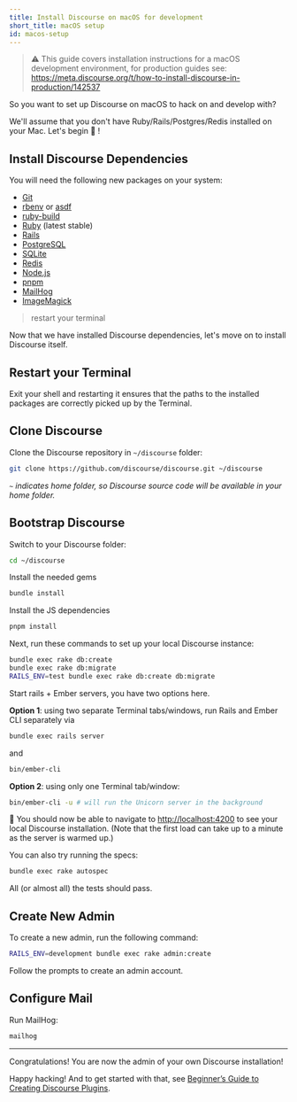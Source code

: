 ```yaml
---
title: Install Discourse on macOS for development
short_title: macOS setup
id: macos-setup
---
```


> :warning: This guide covers installation instructions for a macOS development environment, for production guides see: https://meta.discourse.org/t/how-to-install-discourse-in-production/142537

So you want to set up Discourse on macOS to hack on and develop with?

We'll assume that you don't have Ruby/Rails/Postgres/Redis installed on your Mac. Let's begin :rocket: !

## Install Discourse Dependencies

You will need the following new packages on your system:

- [Git][git_link]
- [rbenv][rbenv_link] or [asdf][asdf_link]
- [ruby-build][ruby_build_link]
- [Ruby][ruby_link] (latest stable)
- [Rails][rails_link]
- [PostgreSQL][pg_link]
- [SQLite][sqlite_link]
- [Redis][redis_link]
- [Node.js][node_link]
- [pnpm][pnpm_link]
- [MailHog][mh_link]
- [ImageMagick][imagemagick_link]

> restart your terminal

Now that we have installed Discourse dependencies, let's move on to install Discourse itself.

## Restart your Terminal

Exit your shell and restarting it ensures that the paths to the installed packages are correctly picked up by the Terminal.

## Clone Discourse

Clone the Discourse repository in `~/discourse` folder:

```sh
git clone https://github.com/discourse/discourse.git ~/discourse
```

_`~` indicates home folder, so Discourse source code will be available in your home folder._

## Bootstrap Discourse

Switch to your Discourse folder:

```sh
cd ~/discourse
```

Install the needed gems

```sh
bundle install
```

Install the JS dependencies

```sh
pnpm install
```

Next, run these commands to set up your local Discourse instance:

```sh
bundle exec rake db:create
bundle exec rake db:migrate
RAILS_ENV=test bundle exec rake db:create db:migrate
```

Start rails + Ember servers, you have two options here.

**Option 1**: using two separate Terminal tabs/windows, run Rails and Ember CLI separately via

```sh
bundle exec rails server
```

and

```sh
bin/ember-cli
```

**Option 2**: using only one Terminal tab/window:

```sh
bin/ember-cli -u # will run the Unicorn server in the background
```

:tada: You should now be able to navigate to [http://localhost:4200](http://localhost:4200) to see your local Discourse installation. (Note that the first load can take up to a minute as the server is warmed up.)

You can also try running the specs:

```sh
bundle exec rake autospec
```

All (or almost all) the tests should pass.

## Create New Admin

To create a new admin, run the following command:

```sh
RAILS_ENV=development bundle exec rake admin:create
```

Follow the prompts to create an admin account.

## Configure Mail

Run MailHog:

```sh
mailhog
```

---

Congratulations! You are now the admin of your own Discourse installation!

Happy hacking! And to get started with that, see [Beginner’s Guide to Creating Discourse Plugins](https://meta.discourse.org/t/beginners-guide-to-creating-discourse-plugins/30515).

[git_link]: http://git-scm.com/
[rbenv_link]: https://github.com/sstephenson/rbenv
[asdf_link]: https://asdf-vm.com/guide/getting-started.html
[node_link]: https://nodejs.org/en
[ruby_build_link]: https://github.com/sstephenson/ruby-build
[ruby_link]: https://www.ruby-lang.org/
[rails_link]: http://rubyonrails.org/
[pg_link]: http://www.postgresql.org/
[sqlite_link]: https://sqlite.org/
[redis_link]: http://redis.io/
[imagemagick_link]: http://www.imagemagick.org/
[pnpm_link]: https://pnpm.io/
[mh_link]: https://github.com/mailhog/MailHog
